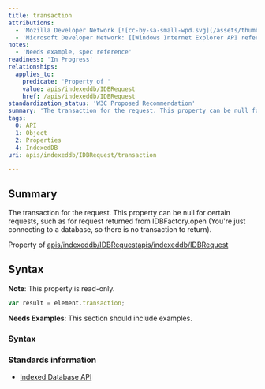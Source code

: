 ```yaml
---
title: transaction
attributions:
  - 'Mozilla Developer Network [![cc-by-sa-small-wpd.svg](/assets/thumb/8/8c/cc-by-sa-small-wpd.svg/120px-cc-by-sa-small-wpd.svg.png)](http://creativecommons.org/licenses/by-sa/3.0/us/): [Article](https://developer.mozilla.org/en-US/docs/IndexedDB/IDBRequest)'
  - 'Microsoft Developer Network: [[Windows Internet Explorer API reference](http://msdn.microsoft.com/en-us/library/ie/hh828809%28v=vs.85%29.aspx) Article]'
notes:
  - 'Needs example, spec reference'
readiness: 'In Progress'
relationships:
  applies_to:
    predicate: 'Property of '
    value: apis/indexeddb/IDBRequest
    href: /apis/indexeddb/IDBRequest
standardization_status: 'W3C Proposed Recommendation'
summary: 'The transaction for the request. This property can be null for certain requests, such as for request returned from IDBFactory.open (You''re just connecting to a database, so there is no transaction to return).'
tags:
  0: API
  1: Object
  2: Properties
  4: IndexedDB
uri: apis/indexeddb/IDBRequest/transaction

---
```

## Summary

The transaction for the request. This property can be null for certain requests, such as for request returned from IDBFactory.open (You're just connecting to a database, so there is no transaction to return).

Property of [apis/indexeddb/IDBRequest](/apis/indexeddb/IDBRequest)[apis/indexeddb/IDBRequest](/apis/indexeddb/IDBRequest)

## Syntax

**Note**: This property is read-only.

``` js
var result = element.transaction;
```

**Needs Examples**: This section should include examples.

### Syntax

### Standards information

-   [Indexed Database API](http://go.microsoft.com/fwlink/p/?LinkId=224519)

